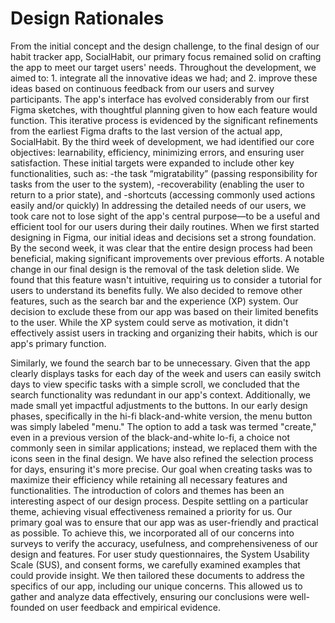 # Design Rationales
From the initial concept and the design challenge, to the final design of our habit tracker app, SocialHabit, our primary focus remained solid on crafting the app to meet our target users' needs. Throughout the development, we aimed to: 1. integrate all the innovative ideas we had; and 2. improve these ideas based on continuous feedback from our users and survey participants.
The app's interface has evolved considerably from our first Figma sketches, with thoughtful planning given to how each feature would function. This iterative process is evidenced by the significant refinements from the earliest Figma drafts to the last version of the actual app, SocialHabit.
By the third week of development, we had identified our core objectives: learnability, efficiency, minimizing errors, and ensuring user satisfaction. These initial targets were expanded to include other key functionalities, such as:
-the task “migratability” (passing responsibility for tasks from the user to the system),
-recoverability (enabling the user to return to a prior state), and
-shortcuts (accessing commonly used actions easily and/or quickly)
In addressing the detailed needs of our users, we took care not to lose sight of the app's central purpose—to be a useful and efficient tool for our users during their daily routines.
When we first started designing in Figma, our initial ideas and decisions set a strong foundation. By the second week, it was clear that the entire design process had been beneficial, making significant improvements over previous efforts.
A notable change in our final design is the removal of the task deletion slide. We found that this feature wasn't intuitive, requiring us to consider a tutorial for users to understand its benefits fully.
We also decided to remove other features, such as the search bar and the experience (XP) system. Our decision to exclude these from our app was based on their limited benefits to the user. While the XP system could serve as motivation, it didn't effectively assist users in tracking and organizing their habits, which is our app's primary function.

Similarly, we found the search bar to be unnecessary. Given that the app clearly displays tasks for each day of the week and users can easily switch days to view specific tasks with a simple scroll, we concluded that the search functionality was redundant in our app's context.
Additionally, we made small yet impactful adjustments to the buttons. In our early design phases, specifically in the hi-fi black-and-white version, the menu button was simply labeled "menu." The option to add a task was termed "create," even in a previous version of the black-and-white lo-fi, a choice not commonly seen in similar applications; instead, we replaced them with the icons seen in the final design. We have also refined the selection process for days, ensuring it's more precise. Our goal when creating tasks was to maximize their efficiency while retaining all necessary features and functionalities. The introduction of colors and themes has been an interesting aspect of our design process. Despite settling on a particular theme, achieving visual effectiveness remained a priority for us.
Our primary goal was to ensure that our app was as user-friendly and practical as possible. To achieve this, we incorporated all of our concerns into surveys to verify the accuracy, usefulness, and comprehensiveness of our design and features.
For user study questionnaires, the System Usability Scale (SUS), and consent forms, we carefully examined examples that could provide insight. We then tailored these documents to address the specifics of our app, including our unique concerns. This allowed us to gather and analyze data effectively, ensuring our conclusions were well-founded on user feedback and empirical evidence.

